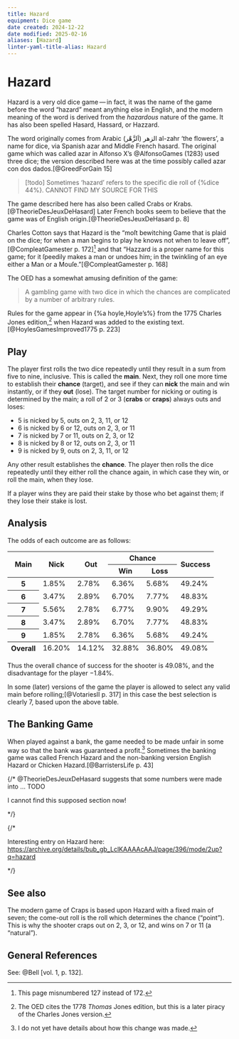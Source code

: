 ```yaml
---
title: Hazard
equipment: Dice game
date created: 2024-12-22
date modified: 2025-02-16
aliases: [Hazard]
linter-yaml-title-alias: Hazard
---
```

# Hazard

<span class="aka">Hazard</span> is a very old dice game — in fact, it was the name of the game before the word “hazard” meant anything else in English, and the modern meaning of the word is derived from the <em>hazardous</em> nature of the game. It has also been spelled <span class="aka">Hasard</span>, <span class="aka">Hassard</span>, or <span class="aka">Hazzard</span>.

The word originally comes from Arabic <span lang="ar">الزهر</span> (<span lang="ar">اَلزَّهْر</span>) <span lang="ar-Latn">al-zahr</span> ‘the flowers’, a name for dice, via Spanish <span lang="es">azar</span> and Middle French <span lang="fr" class="aka">hasard</span>. The original game which was called <span lang="es">azar</span> in Alfonso X’s @AlfonsoGames (1283) used three dice; the version described here was at the time possibly called <span lang="es" class="aka">azar con dos dados</span>.[@GreedForGain 15]

> [!todo]
> Sometimes ‘hazard’ refers to the specific die roll of {%dice 44%}. 
> CANNOT FIND MY SOURCE FOR THIS

The game described here has also been called <span class="aka">Crabs</span> or <span class="aka">Krabs</span>.[@TheorieDesJeuxDeHasard] Later French books seem to believe that the game was of English origin.[@TheorieDesJeuxDeHasard p. 8]

Charles Cotton says that Hazard is the “moſt bewitching Game that is plaid on the dice; for when a man begins to play he knows not when to leave off”,[@CompleatGamester p. 172][^fn1] and that “Hazzard is a proper name for this game; for it ſpeedily makes a man or undoes him; in the twinkling of an eye either a Man or a Mouſe.”[@CompleatGamester p. 168]

[^fn1]: This page misnumbered 127 instead of 172.

The <abbr class="initialism">OED</abbr> has a somewhat amusing definition of the game:

<blockquote class="epigraph">
A gambling game with two dice in which the chances are complicated by a number of arbitrary rules.
</blockquote>

Rules for the game appear in {%a hoyle,Hoyle’s%} from the 1775 Charles Jones edition,[^fn2] when Hazard was added to the existing text.[@HoylesGamesImproved1775 p. 223]

[^fn2]: The <abbr class="initialism">OED</abbr> cites the 1778 _Thomas_ Jones edition, but this is a later piracy of the Charles Jones version.

## Play

The player first rolls the two dice repeatedly until they result in a sum from five to nine, inclusive. This is called the **main**. Next, they roll one more time to establish their **chance** (target), and see if they can **nick** the main and win instantly, or if they **out** (lose). The target number for nicking or outing is determined by the main; a roll of 2 or 3 (**crabs** or **craps**) always outs and loses:

- 5 is nicked by 5, outs on 2, 3, 11, or 12
- 6 is nicked by 6 or 12, outs on 2, 3, or 11
- 7 is nicked by 7 or 11, outs on 2, 3, or 12
- 8 is nicked by 8 or 12, outs on 2, 3, or 11
- 9 is nicked by 9, outs on 2, 3, 11, or 12

Any other result establishes the **chance**. The player then rolls the dice repeatedly until they either roll the chance again, in which case they win, or roll the main, when they lose.

If a player wins they are paid their stake by those who bet against them; if they lose their stake is lost.

## Analysis

The odds of each outcome are as follows:

<table class="rule-last-col">
<thead>
    <tr>
    <th rowspan="2">
    Main
    </th>
    <th rowspan="2">
    Nick
    </th>
    <th rowspan="2">
    Out
    </th>
    <th colspan="2">
    Chance
    </th>
    <th rowspan="2">
    Success
    </th>
    </tr>
    <tr>
    <th>
    Win
    </th>
    <th>
    Loss
    </th>
    </tr>
</thead>
<tbody class="numeric">
    <tr>
        <th scope="row">
        5
        </th>
        <td>
        1.85%
        </td>
        <td>
        2.78%
        </td>
        <td>
        6.36%
        </td>
        <td>
        5.68%
        </td>
        <td>
        49.24%
        </td>
    </tr>
    <tr>
        <th scope="row">
        6
        </th>
        <td>
        3.47%
        </td>
        <td>
        2.89%
        </td>
        <td>
        6.70%
        </td>
        <td>
        7.77%
        </td>
        <td>
        48.83%
        </td>
    </tr>
    <tr>
        <th scope="row">
        7
        </th>
        <td>
        5.56%
        </td>
        <td>
        2.78%
        </td>
        <td>
        6.77%
        </td>
        <td>
        9.90%
        </td>
        <td>
        49.29%
        </td>
    </tr>
    <tr>
        <th scope="row">
        8
        </th>
        <td>
        3.47%
        </td>
        <td>
        2.89%
        </td>
        <td>
        6.70%
        </td>
        <td>
        7.77%
        </td>
        <td>
        48.83%
        </td>
    </tr>
    <tr>
        <th scope="row">
        9
        </th>
        <td>
        1.85%
        </td>
        <td>
        2.78%
        </td>
        <td>
        6.36%
        </td>
        <td>
        5.68%
        </td>
        <td>
        49.24%
        </td>
    </tr>
</tbody>
<tfoot class="numeric">
    <tr>
    <th scope="row">
    Overall
    </th>
    <td>
    16.20%
    </td>
    <td>
    14.12%
    </td>
    <td>
    32.88%
    </td>
    <td>
    36.80%
    </td>
    <td>
    49.08%
    </td>
    </tr>
</tfoot>
</table>

Thus the overall chance of success for the shooter is 49.08%, and the disadvantage for the player &minus;1.84%.

In some (later) versions of the game the player is allowed to select any valid main before rolling;[@VotariesII p. 317] in this case the best selection is clearly 7, based upon the above table.

## The Banking Game

When played against a bank, the game needed to be made unfair in some way so that the bank was guaranteed a profit.[^fn3] Sometimes the banking game was called <span class="aka">French Hazard</span> and the non-banking version <span class="aka">English Hazard</span> or <span class="aka">Chicken Hazard</span>.[@BarristersLife p. 43]

[^fn3]: I do not yet have details about how this change was made.

{/*
@TheorieDesJeuxDeHasard suggests that some numbers were made into … TODO

I cannot find this supposed section now!

*/}

{/*

Interesting entry on Hazard here: https://archive.org/details/bub_gb_LclKAAAAcAAJ/page/396/mode/2up?q=hazard

*/}

## See also

The modern game of Craps is based upon Hazard with a fixed main of seven; the come-out roll is the roll which determines the chance (“point”). This is why the shooter craps out on 2, 3, or 12, and wins on 7 or 11 (a “natural”).

## General References

See: @Bell [vol. 1, p. 132].
